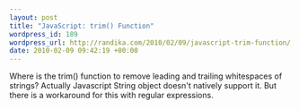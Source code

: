 ```yaml
--- 
layout: post
title: "JavaScript: trim() Function"
wordpress_id: 189
wordpress_url: http://randika.com/2010/02/09/javascript-trim-function/
date: 2010-02-09 09:42:19 +00:00
---
```

Where is the trim() function to remove leading and trailing whitespaces of strings? Actually Javascript String object doesn't natively support it. But there is a workaround for this with regular expressions.

<script src="http://gist.github.com/299049.js?file=gistfile1.js"></script>
